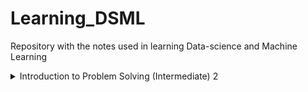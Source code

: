 # Learning_DSML
Repository with the notes used in learning Data-science and Machine Learning

<details>
<summary>Introduction to Problem Solving (Intermediate) 2</summary>
  <ol>
  <details>
    <summary>DSML Intermediate: OOPS - 1</summary>
      <ol>
        <a href="https://github.com/dword0/Learning_DSML/blob/main/Resources/Quick_Note_2022_09_21_20_43_37.pdf">Lecture Notes</a>
      </ol>
  </details>
  </ol>
</details>
